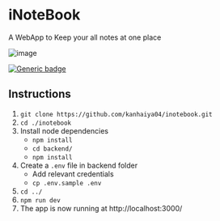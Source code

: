# iNoteBook

A WebApp to Keep your all notes at one place

![image](https://user-images.githubusercontent.com/93936630/222914336-f67f9bcc-d9fd-441c-8b26-2e8c4498bc8b.png)


[![Generic badge](https://img.shields.io/badge/view-demo-blue?style=for-the-badge&label=View%20Test)](https://inotebook-9g8c.onrender.com/) 


## Instructions


1. `git clone https://github.com/kanhaiya04/inotebook.git` 
2. `cd ./inotebook`
3. Install node dependencies 
   - `npm install`
   -  `cd backend/`
   -  `npm install`
4. Create a `.env` file in backend folder
   - Add relevant credentials
   - `cp .env.sample .env` 
5.  `cd ../`
6. `npm run dev`
7. The app is now running at http://localhost:3000/

